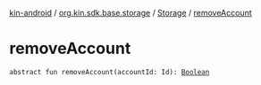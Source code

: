 [kin-android](../../index.md) / [org.kin.sdk.base.storage](../index.md) / [Storage](index.md) / [removeAccount](./remove-account.md)

# removeAccount

`abstract fun removeAccount(accountId: Id): `[`Boolean`](https://kotlinlang.org/api/latest/jvm/stdlib/kotlin/-boolean/index.html)